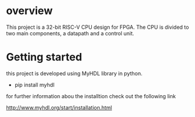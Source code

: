 # overview

This project is a 32-bit RISC-V CPU design for FPGA.
The CPU is divided to two main components, a datapath and a control unit.

# Getting started 

this project is developed using MyHDL library in python.

 - pip install myhdl 

for further information abou the installtion check out the following link

http://www.myhdl.org/start/installation.html
